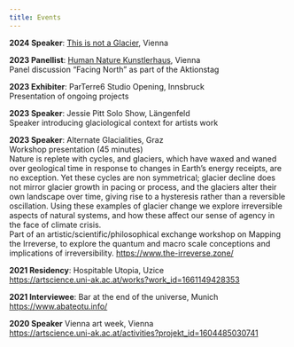 ```yaml
---
title: Events
---
```


**2024 Speaker**: [This is not a Glacier](https://ail.angewandte.at/program/this-is-not-a-glacier-symposium), Vienna

**2023 Panellist**: [Human Nature Kunstlerhaus](https://www.kuenstlerhaus.at/besuch/kalender/ausstellung/420/human-nature.html),
Vienna <br>Panel discussion “Facing North” as part of the Aktionstag

**2023 Exhibiter**: ParTerre6 Studio Opening, Innsbruck<br>Presentation of ongoing projects 

**2023 Speaker**: Jessie Pitt Solo Show, Längenfeld<br>Speaker introducing glaciological context for artists work

**2023 Speaker**: Alternate Glacialities, Graz<br>Workshop presentation (45 minutes) <br>
Nature is replete with cycles, and glaciers, which have waxed and waned over
geological time in  response to changes in Earth’s energy receipts, are no
exception. Yet these cycles are non symmetrical; glacier decline does not mirror
glacier growth in pacing or process, and the glaciers  alter their own landscape
over time, giving rise to a hysteresis rather than a reversible oscillation.
Using these examples of glacier change we explore irreversible aspects of natural
systems, and  how these affect our sense of agency in the face of climate crisis.
<br>Part of an artistic/scientific/philosophical exchange workshop on Mapping the
Irreverse, to explore  the quantum and macro scale conceptions and implications
of irreversibility. <a href="https://www.the-irreverse.zone/">https://www.the-irreverse.zone/</a> 

**2021 Residency**: Hospitable Utopia, Uzice <br><a href="https://artscience.uni-ak.ac.at/works?work_id=1661149428353">https://artscience.uni-ak.ac.at/works?work_id=1661149428353</a>

**2021 Interviewee**: Bar at the end of the universe, Munich <br><a href="https://www.abateotu.info/">https://www.abateotu.info/</a>

**2020 Speaker** Vienna art week, Vienna<br><a href="https://artscience.uni-ak.ac.at/activities?projekt_id=1604485030741">https://artscience.uni-ak.ac.at/activities?projekt_id=1604485030741</a>
